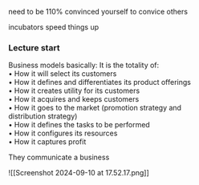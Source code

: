 need to be 110% convinced yourself to convice others 

incubators speed things up

### Lecture start


Business models basically:
It is the totality of:  
• How it will select its customers  
• How it defines and differentiates its product offerings  
• How it creates utility for its customers  
• How it acquires and keeps customers  
• How it goes to the market (promotion strategy and  
distribution strategy)  
• How it defines the tasks to be performed  
• How it configures its resources  
• How it captures profit


They communicate a business


![[Screenshot 2024-09-10 at 17.52.17.png]]
